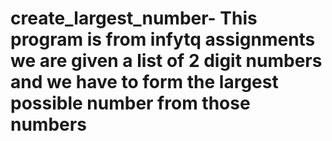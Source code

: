 # create_largest_number- This program is from infytq assignments we are given a list of 2 digit numbers and we have to form the largest possible number from those numbers 
